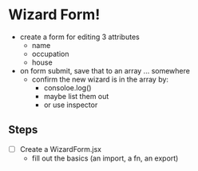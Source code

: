 # Wizard Form!

- create a form for editing 3 attributes
    - name
    - occupation
    - house
- on form submit, save that to an array ... somewhere
    - confirm the new wizard is in the array by:
        - consoloe.log()
        - maybe list them out
        - or use inspector


## Steps
- [ ] Create a WizardForm.jsx
    - fill out the basics (an import, a fn, an export)
    